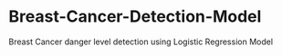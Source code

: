 # Breast-Cancer-Detection-Model
Breast Cancer danger level detection using Logistic Regression Model
